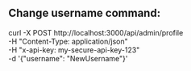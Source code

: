 ## Change username command:

 curl -X POST http://localhost:3000/api/admin/profile \
    -H "Content-Type: application/json" \
    -H "x-api-key: my-secure-api-key-123" \
    -d '{"username": "NewUsername"}'